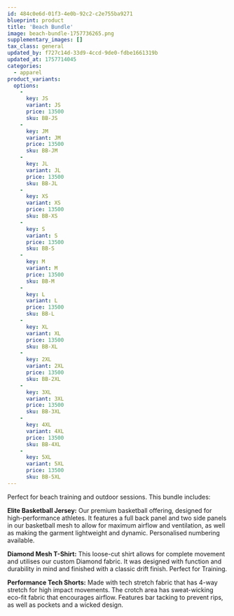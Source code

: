 ```yaml
---
id: 484c0e6d-01f3-4e0b-92c2-c2e755ba9271
blueprint: product
title: 'Beach Bundle'
image: beach-bundle-1757736265.png
supplementary_images: []
tax_class: general
updated_by: f727c14d-33d9-4ccd-9de0-fdbe1661319b
updated_at: 1757714045
categories:
  - apparel
product_variants:
  options:
    -
      key: JS
      variant: JS
      price: 13500
      sku: BB-JS
    -
      key: JM
      variant: JM
      price: 13500
      sku: BB-JM
    -
      key: JL
      variant: JL
      price: 13500
      sku: BB-JL
    -
      key: XS
      variant: XS
      price: 13500
      sku: BB-XS
    -
      key: S
      variant: S
      price: 13500
      sku: BB-S
    -
      key: M
      variant: M
      price: 13500
      sku: BB-M
    -
      key: L
      variant: L
      price: 13500
      sku: BB-L
    -
      key: XL
      variant: XL
      price: 13500
      sku: BB-XL
    -
      key: 2XL
      variant: 2XL
      price: 13500
      sku: BB-2XL
    -
      key: 3XL
      variant: 3XL
      price: 13500
      sku: BB-3XL
    -
      key: 4XL
      variant: 4XL
      price: 13500
      sku: BB-4XL
    -
      key: 5XL
      variant: 5XL
      price: 13500
      sku: BB-5XL
---
```

Perfect for beach training and outdoor sessions. This bundle includes:

**Elite Basketball Jersey:** Our premium basketball offering, designed for high-performance athletes. It features a full back panel and two side panels in our basketball mesh to allow for maximum airflow and ventilation, as well as making the garment lightweight and dynamic. Personalised numbering available.

**Diamond Mesh T-Shirt:** This loose-cut shirt allows for complete movement and utilises our custom Diamond fabric. It was designed with function and durability in mind and finished with a classic drift finish. Perfect for Training.

**Performance Tech Shorts:** Made with tech stretch fabric that has 4-way stretch for high impact movements. The crotch area has sweat-wicking eco-fit fabric that encourages airflow. Features bar tacking to prevent rips, as well as pockets and a wicked design.

